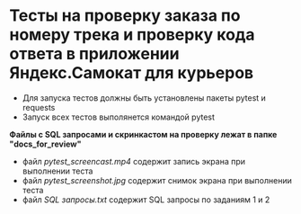 # Тесты на проверку заказа по номеру трека и проверку кода ответа в приложении Яндекс.Самокат для курьеров 

- Для запуска тестов должны быть установлены пакеты pytest и requests
- Запуск всех тестов выполянется командой pytest

**Файлы с SQL запросами и скринкастом на проверку лежат в папке "docs_for_review"**
- файл *pytest_screencast.mp4* содержит запись экрана при выполнении теста
- файл *pytest_screenshot.jpg* содержит снимок экрана при выполнении теста
- файл *SQL запросы.txt* содержит SQL запросы по заданиям 1 и 2 